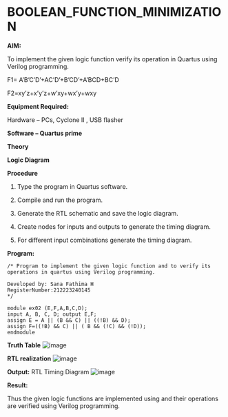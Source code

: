 # BOOLEAN_FUNCTION_MINIMIZATION

**AIM:**

To implement the given logic function verify its operation in Quartus using Verilog programming.

F1= A’B’C’D’+AC’D’+B’CD’+A’BCD+BC’D 

F2=xy’z+x’y’z+w’xy+wx’y+wxy

**Equipment Required:**

Hardware – PCs, Cyclone II , USB flasher

**Software – Quartus prime**

**Theory**

**Logic Diagram**

**Procedure**

1.	Type the program in Quartus software.

2.	Compile and run the program.

3.	Generate the RTL schematic and save the logic diagram.

4.	Create nodes for inputs and outputs to generate the timing diagram.

5.	For different input combinations generate the timing diagram.


**Program:**

```
/* Program to implement the given logic function and to verify its operations in quartus using Verilog programming. 

Developed by: Sana Fathima H
RegisterNumber:212223240145
*/
```
```
module ex02 (E,F,A,B,C,D);
input A, B, C, D; output E,F;
assign E = A || (B && C) || ((!B) && D);
assign F=((!B) && C) || ( B && (!C) && (!D));
endmodule

```
**Truth Table**
![image](https://github.com/user-attachments/assets/87a11a12-2d6e-43c7-9974-6b2668238b9e)


**RTL realization**
![image](https://github.com/user-attachments/assets/1b078ed5-9806-4b43-9ff4-e8412ad2150a)



**Output:**
RTL
Timing Diagram
![image](https://github.com/user-attachments/assets/26cc61a4-0859-4b1f-a3d6-d5fa0d404a69)




**Result:**

Thus the given logic functions are implemented using and their operations are verified using Verilog programming.

